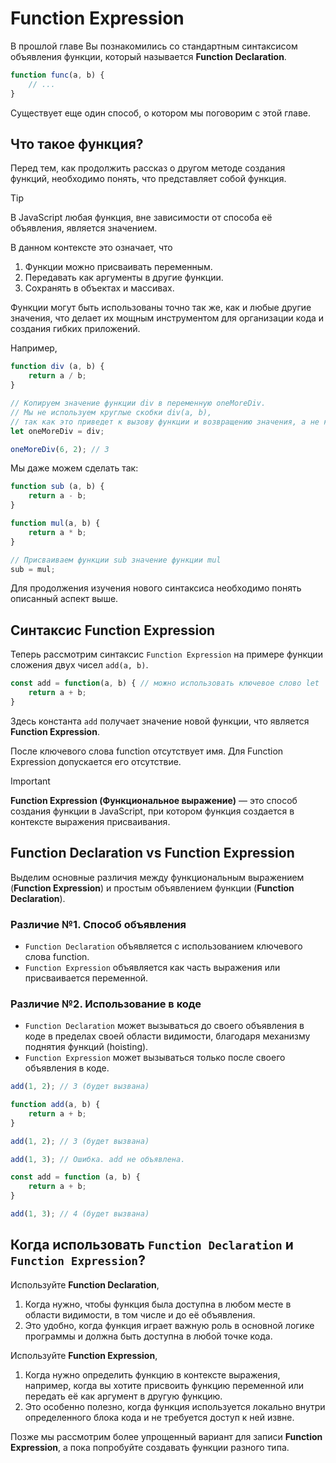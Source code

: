 # Function Expression

В прошлой главе Вы познакомились со стандартным синтаксисом объявления функции, который называется **Function Declaration**.
```js
function func(a, b) {
    // ...
}
```
Существует еще один способ, о котором мы поговорим с этой главе.

## Что такое функция?

Перед тем, как продолжить рассказ о другом методе создания функций, необходимо понять, что представляет собой функция.

> [!TIP]
> В JavaScript любая функция, вне зависимости от способа её объявления, является значением.

В данном контексте это означает, что
1. Функции можно присваивать переменным.
2. Передавать как аргументы в другие функции.
3. Сохранять в объектах и массивах.

Функции могут быть использованы точно так же, как и любые другие значения, что делает их мощным инструментом для организации кода и создания гибких приложений.

Например,
```js
function div (a, b) {
    return a / b;
}

// Копируем значение функции div в переменную oneMoreDiv.
// Мы не используем круглые скобки div(a, b), 
// так как это приведет к вызову функции и возвращению значения, а не копированию функции.
let oneMoreDiv = div;

oneMoreDiv(6, 2); // 3
```

Мы даже можем сделать так:
```js
function sub (a, b) {
    return a - b;
}

function mul(a, b) {
    return a * b;
}

// Присваиваем функции sub значение функции mul
sub = mul; 
```

Для продолжения изучения нового синтаксиса необходимо понять описанный аспект выше.

## Синтаксис Function Expression

Теперь рассмотрим синтаксис `Function Expression` на примере функции сложения двух чисел `add(a, b)`.

```js
const add = function(a, b) { // можно использовать ключевое слово let
    return a + b;
}
```

Здесь константа `add` получает значение новой функции, что является **Function Expression**.

После ключевого слова function отсутствует имя. Для Function Expression допускается его отсутствие.

> [!IMPORTANT]
> **Function Expression (Функциональное выражение)** — это способ создания функции в JavaScript, при котором функция создается в контексте выражения присваивания.


## Function Declaration vs Function Expression

Выделим основные различия между функциональным выражением (**Function Expression**) и простым объявлением функции (**Function Declaration**).

### Различие №1. Способ объявления

* `Function Declaration` объявляется с использованием ключевого слова function.
* `Function Expression` объявляется как часть выражения или присваивается переменной.

### Различие №2. Использование в коде

* `Function Declaration` может вызываться до своего объявления в коде в пределах своей области видимости, благодаря механизму поднятия функций (hoisting).
* `Function Expression` может вызываться только после своего объявления в коде.

```js
add(1, 2); // 3 (будет вызвана)

function add(a, b) {
    return a + b;
}

add(1, 2); // 3 (будет вызвана)
```
```js
add(1, 3); // Ошибка. add не объявлена.

const add = function (a, b) {
    return a + b;
}

add(1, 3); // 4 (будет вызвана)
```

## Когда использовать `Function Declaration` и `Function Expression`?

Используйте **Function Declaration**, 
1. Когда нужно, чтобы функция была доступна в любом месте в области видимости, в том числе и до её объявления.
2. Это удобно, когда функция играет важную роль в основной логике программы и должна быть доступна в любой точке кода.

Используйте **Function Expression**,
1. Когда нужно определить функцию в контексте выражения, например, когда вы хотите присвоить функцию переменной или передать её как аргумент в другую функцию.
2. Это особенно полезно, когда функция используется локально внутри определенного блока кода и не требуется доступ к ней извне.

Позже мы рассмотрим более упрощенный вариант для записи **Function Expression**, а пока попробуйте создавать функции разного типа.